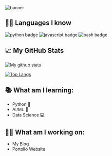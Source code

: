 <img align="center" src="https://user-images.githubusercontent.com/85427178/167567036-5cd059d4-92c9-47a4-b252-1624cc3387e5.png" alt="banner">

<h2>👦🏼 Languages I know</h2>
<p>
<img src="https://img.shields.io/badge/python-3670A0?style=for-the-badge&logo=python&logoColor=ffdd54B" alt="python badge" />
<img src="https://img.shields.io/badge/javascript-%23323330.svg?style=for-the-badge&logo=javascript&logoColor=%23F7DF1E" alt="javascript badge" />
<img src="https://img.shields.io/badge/shell_script-%23121011.svg?style=for-the-badge&logo=gnu-bash&logoColor=white" alt="bash badge" />
</p>

<h2>📈 My GitHub Stats</h2>

[![My github stats](https://github-readme-stats.vercel.app/api/?username=Aaditey-Nair&show_icons=true&hide_border=true)](https://github.com/Aaditey-Nair)

[![Top Langs](https://github-readme-stats.vercel.app/api/top-langs/?username=Aaditey-Nair)](https://github.com/Aaditey-Nair)
  
<h2>📚 What am I learning:</h2>
<ul>
  <li>Python 🐍</li>
  <li>AI/ML 🤖</li>
  <li>Data Science 💻</li>
</ul>

<h2>👷🏼 What am I working on:</h2>
<ul>
  <li>My Blog</li>
  <li>Portolio Website</li>
</ul>
